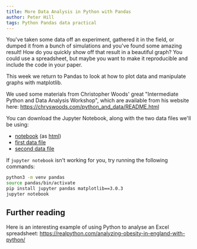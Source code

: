 ```yaml
---
title: More Data Analysis in Python with Pandas
author: Peter Hill
tags: Python Pandas data practical
---
```


You've taken some data off an experiment, gathered it in the field, or
dumped it from a bunch of simulations and you've found some amazing
result! How do you quickly show off that result in a beautiful graph?
You could use a spreadsheet, but maybe you want to make it
reproducible and include the code in your paper.

This week we return to Pandas to look at how to plot data and
manipulate graphs with matplotlib.

We used some materials from Christopher Woods' great "Intermediate
Python and Data Analysis Workshop", which are available from his
website here: <https://chryswoods.com/python_and_data/README.html>

You can download the Jupyter Notebook, along with the two data files
we'll be using:

- [notebook](/pandas_files/pandas.ipynb) (as
  [html](/pandas_files/pandas.html))
- [first data file](/pandas_files/city_pop.csv)
- [second data file](/pandas_files/cetml1659on.datpandas_files/cetml1659on.dat)

If `jupyter notebook` isn't working for you, try running the following
commands:

```bash
python3 -m venv pandas
source pandas/bin/activate
pip install jupyter pandas matplotlib==3.0.3
jupyter notebook
```

## Further reading

Here is an interesting example of using Python to analyse an Excel
spreadsheet:
<https://realpython.com/analyzing-obesity-in-england-with-python/>

